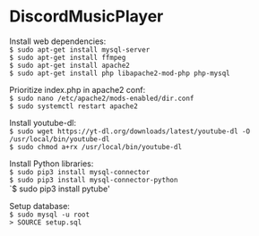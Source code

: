 # DiscordMusicPlayer

Install web dependencies:<br />
`$ sudo apt-get install mysql-server`<br />
`$ sudo apt-get install ffmpeg`<br />
`$ sudo apt-get install apache2`<br />
`$ sudo apt-get install php libapache2-mod-php php-mysql`<br />

Prioritize index.php in apache2 conf:<br />
`$ sudo nano /etc/apache2/mods-enabled/dir.conf`<br />
`$ sudo systemctl restart apache2`<br />

Install youtube-dl:<br />
`$ sudo wget https://yt-dl.org/downloads/latest/youtube-dl -O /usr/local/bin/youtube-dl`<br />
`$ sudo chmod a+rx /usr/local/bin/youtube-dl`<br />

Install Python libraries:<br />
`$ sudo pip3 install mysql-connector`<br />
`$ sudo pip3 install mysql-connector-python`<br />
`$ sudo pip3 install pytube'<br />

Setup database:<br />
`$ sudo mysql -u root`<br />
`> SOURCE setup.sql`<br />
